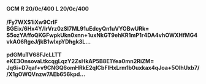 #### GCM R 20/0c/400 L 20/0c/400
**/Fy7WXS1iXw9CrIF**<br/>**BGEix/6Hx4Y/lrVrz0zSI7ML91uEdcyQn1uVYOBwURk=**<br/>**S5ozYAffoQKGFwpkUkn0xnn+1uxNkGT9ehKR1mP1r4DA4vhOWXHfMG4vkA06RgeJ/jkB1wIxpYDhgk3L...**<br/><br/>
**pdGMuTV68FJcLLTT**<br/>**eKE3OnsovaLtkcqgLqzY2ZsHkAP5B8E1Yea0mn2RiZM=**<br/>**Jq6i+D7qaf+v9CNGQ6omHRkE2qlCbFlHxLrm1b0uxkax4qJoa+5OlhUxb7//X1gOWQVnzw7AEb656kpd...**